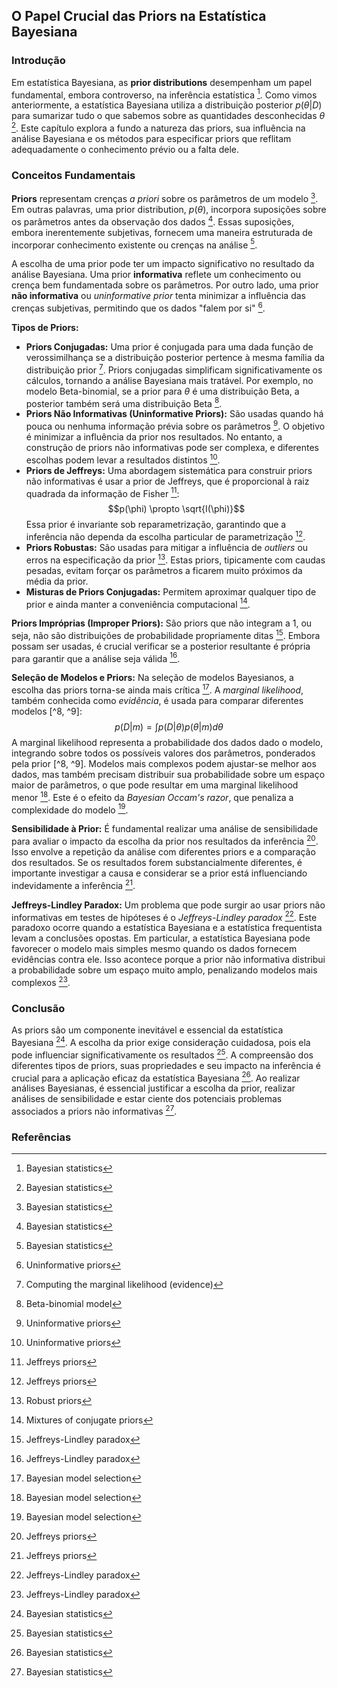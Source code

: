 ## O Papel Crucial das Priors na Estatística Bayesiana

### Introdução
Em estatística Bayesiana, as **prior distributions** desempenham um papel fundamental, embora controverso, na inferência estatística [^1]. Como vimos anteriormente, a estatística Bayesiana utiliza a distribuição posterior $p(\theta|D)$ para sumarizar tudo o que sabemos sobre as quantidades desconhecidas $\theta$ [^1]. Este capítulo explora a fundo a natureza das priors, sua influência na análise Bayesiana e os métodos para especificar priors que reflitam adequadamente o conhecimento prévio ou a falta dele.

### Conceitos Fundamentais

**Priors** representam crenças *a priori* sobre os parâmetros de um modelo [^1]. Em outras palavras, uma prior distribution, $p(\theta)$, incorpora suposições sobre os parâmetros antes da observação dos dados [^1]. Essas suposições, embora inerentemente subjetivas, fornecem uma maneira estruturada de incorporar conhecimento existente ou crenças na análise [^1].

A escolha de uma prior pode ter um impacto significativo no resultado da análise Bayesiana. Uma prior **informativa** reflete um conhecimento ou crença bem fundamentada sobre os parâmetros. Por outro lado, uma prior **não informativa** ou *uninformative prior* tenta minimizar a influência das crenças subjetivas, permitindo que os dados "falem por si" [^17].

**Tipos de Priors:**

*   **Priors Conjugadas:** Uma prior é conjugada para uma dada função de verossimilhança se a distribuição posterior pertence à mesma família da distribuição prior [^10]. Priors conjugadas simplificam significativamente os cálculos, tornando a análise Bayesiana mais tratável. Por exemplo, no modelo Beta-binomial, se a prior para $\theta$ é uma distribuição Beta, a posterior também será uma distribuição Beta [^12].
*   **Priors Não Informativas (Uninformative Priors):** São usadas quando há pouca ou nenhuma informação prévia sobre os parâmetros [^17]. O objetivo é minimizar a influência da prior nos resultados. No entanto, a construção de priors não informativas pode ser complexa, e diferentes escolhas podem levar a resultados distintos [^17].
*   **Priors de Jeffreys:** Uma abordagem sistemática para construir priors não informativas é usar a prior de Jeffreys, que é proporcional à raiz quadrada da informação de Fisher [^18]: $$p(\phi) \propto \sqrt{I(\phi)}$$ Essa prior é invariante sob reparametrização, garantindo que a inferência não dependa da escolha particular de parametrização [^18].
*   **Priors Robustas:** São usadas para mitigar a influência de *outliers* ou erros na especificação da prior [^20]. Estas priors, tipicamente com caudas pesadas, evitam forçar os parâmetros a ficarem muito próximos da média da prior.
*   **Misturas de Priors Conjugadas:** Permitem aproximar qualquer tipo de prior e ainda manter a conveniência computacional [^21].

**Priors Impróprias (Improper Priors):**
São priors que não integram a 1, ou seja, não são distribuições de probabilidade propriamente ditas [^16]. Embora possam ser usadas, é crucial verificar se a posterior resultante é própria para garantir que a análise seja válida [^16].

**Seleção de Modelos e Priors:**
Na seleção de modelos Bayesianos, a escolha das priors torna-se ainda mais crítica [^8]. A *marginal likelihood*, também conhecida como *evidência*, é usada para comparar diferentes modelos [^8, ^9]:
$$p(D|m) = \int p(D|\theta)p(\theta|m)d\theta$$
A marginal likelihood representa a probabilidade dos dados dado o modelo, integrando sobre todos os possíveis valores dos parâmetros, ponderados pela prior [^8, ^9]. Modelos mais complexos podem ajustar-se melhor aos dados, mas também precisam distribuir sua probabilidade sobre um espaço maior de parâmetros, o que pode resultar em uma marginal likelihood menor [^8]. Este é o efeito da *Bayesian Occam's razor*, que penaliza a complexidade do modelo [^8].

**Sensibilidade à Prior:**
É fundamental realizar uma análise de sensibilidade para avaliar o impacto da escolha da prior nos resultados da inferência [^18]. Isso envolve a repetição da análise com diferentes priors e a comparação dos resultados. Se os resultados forem substancialmente diferentes, é importante investigar a causa e considerar se a prior está influenciando indevidamente a inferência [^18].

**Jeffreys-Lindley Paradox:**
Um problema que pode surgir ao usar priors não informativas em testes de hipóteses é o *Jeffreys-Lindley paradox* [^16]. Este paradoxo ocorre quando a estatística Bayesiana e a estatística frequentista levam a conclusões opostas. Em particular, a estatística Bayesiana pode favorecer o modelo mais simples mesmo quando os dados fornecem evidências contra ele. Isso acontece porque a prior não informativa distribui a probabilidade sobre um espaço muito amplo, penalizando modelos mais complexos [^16].

### Conclusão

As priors são um componente inevitável e essencial da estatística Bayesiana [^1]. A escolha da prior exige consideração cuidadosa, pois ela pode influenciar significativamente os resultados [^1]. A compreensão dos diferentes tipos de priors, suas propriedades e seu impacto na inferência é crucial para a aplicação eficaz da estatística Bayesiana [^1]. Ao realizar análises Bayesianas, é essencial justificar a escolha da prior, realizar análises de sensibilidade e estar ciente dos potenciais problemas associados a priors não informativas [^1].

### Referências
[^1]: Bayesian statistics
[^8]: Bayesian model selection
[^9]: Bayesian Occam's razor
[^10]: Computing the marginal likelihood (evidence)
[^12]: Beta-binomial model
[^16]: Jeffreys-Lindley paradox
[^17]: Uninformative priors
[^18]: Jeffreys priors
[^20]: Robust priors
[^21]: Mixtures of conjugate priors
<!-- END -->